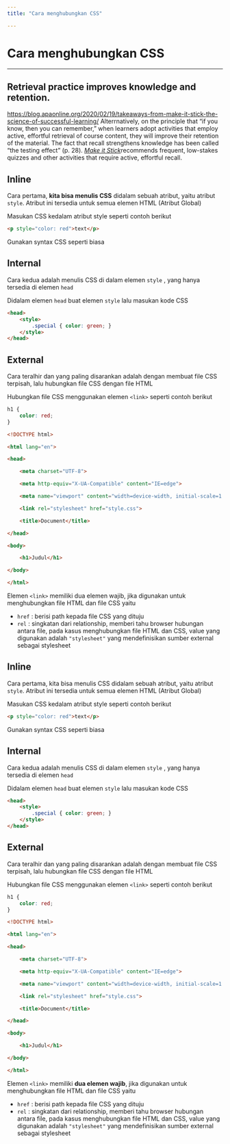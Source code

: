 ```yaml
---
title: "Cara menghubungkan CSS" 

---
```

# Cara menghubungkan CSS
---

## Retrieval practice improves knowledge and retention.
https://blog.apaonline.org/2020/02/19/takeaways-from-make-it-stick-the-science-of-successful-learning/
Alterrnatively, on the principle that “if you know, then you can remember,” when learners adopt activities that employ active, effortful retrieval of course content, they will improve their retention of the material. The fact that recall strengthens knowledge has been called “the testing effect” (p. 28). [_Make it Stick_](https://www.hup.harvard.edu/catalog.php?isbn=9780674729018)recommends frequent, low-stakes quizzes and other activities that require active, effortful recall.

## **Inline**

Cara pertama, **kita bisa menulis CSS** didalam sebuah atribut, yaitu atribut `style`. Atribut ini tersedia untuk semua elemen HTML (Atribut Global)

Masukan CSS kedalam atribut style seperti contoh berikut 

```html
<p style="color: red">text</p>
```

Gunakan syntax CSS seperti biasa

## **Internal**

Cara kedua adalah menulis CSS di dalam elemen `style` , yang hanya tersedia di elemen `head` 

Didalam elemen `head` buat elemen `style` lalu masukan kode CSS

```html
<head> 
	<style>
		.special { color: green; }
	</style> 
</head>
```

## **External**

Cara teralhir dan  yang paling disarankan adalah dengan membuat file CSS terpisah, lalu hubungkan file CSS dengan file HTML

Hubungkan file CSS menggunakan elemen `<link>` seperti contoh berikut

```css
h1 {
	color: red;
}
```

```html
<!DOCTYPE html>

<html lang="en">

<head>

    <meta charset="UTF-8">

    <meta http-equiv="X-UA-Compatible" content="IE=edge">

    <meta name="viewport" content="width=device-width, initial-scale=1.0">

    <link rel="stylesheet" href="style.css">

    <title>Document</title>

</head>

<body>

    <h1>Judul</h1>

</body>

</html>
```

Elemen `<link>` memiliki dua elemen wajib, jika digunakan untuk menghubungkan file HTML dan file CSS yaitu
- `href` : berisi path kepada file CSS yang dituju 
- `rel` : singkatan dari relationship, memberi tahu browser hubungan antara file, pada kasus menghubungkan file HTML dan CSS, value yang digunakan adalah `"stylesheet"` yang mendefinisikan sumber external sebagai stylesheet

## **Inline**

Cara pertama, kita bisa menulis CSS didalam sebuah atribut, yaitu atribut `style`. Atribut ini tersedia untuk semua elemen HTML (Atribut Global)

Masukan CSS kedalam atribut style seperti contoh berikut 

```html
<p style="color: red">text</p>
```

Gunakan syntax CSS seperti biasa

## **Internal**

Cara kedua adalah menulis CSS di dalam elemen `style` , yang hanya tersedia di elemen `head` 

Didalam elemen `head` buat elemen `style` lalu masukan kode CSS

```html
<head> 
	<style>
		.special { color: green; }
	</style> 
</head>
```

## **External**

Cara teralhir dan  yang paling disarankan adalah dengan membuat file CSS terpisah, lalu hubungkan file CSS dengan file HTML

Hubungkan file CSS menggunakan elemen `<link>` seperti contoh berikut

```css
h1 {
	color: red;
}
```

```html
<!DOCTYPE html>

<html lang="en">

<head>

    <meta charset="UTF-8">

    <meta http-equiv="X-UA-Compatible" content="IE=edge">

    <meta name="viewport" content="width=device-width, initial-scale=1.0">

    <link rel="stylesheet" href="style.css">

    <title>Document</title>

</head>

<body>

    <h1>Judul</h1>

</body>

</html>
```

Elemen `<link>` memiliki **dua elemen wajib**, jika digunakan untuk menghubungkan file HTML dan file CSS yaitu
- `href` : berisi path kepada file CSS yang dituju 
- `rel` : singkatan dari relationship, memberi tahu browser hubungan antara file, pada kasus menghubungkan file HTML dan CSS, value yang digunakan adalah `"stylesheet"` yang mendefinisikan sumber external sebagai stylesheet
